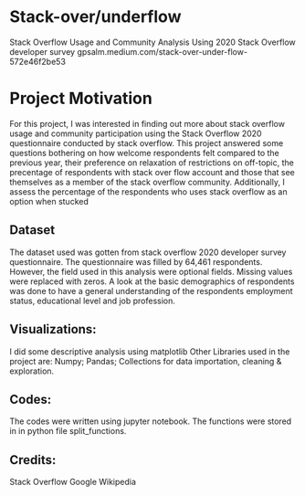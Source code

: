 # Stack-over/underflow
Stack Overflow Usage and Community Analysis Using 2020 Stack Overflow developer survey
gpsalm.medium.com/stack-over-under-flow-572e46f2be53

# Project Motivation
For this project, I was interested in finding out more about stack overflow usage and community participation using the Stack Overflow 2020 questionnaire conducted by stack overflow. This project answered some questions bothering on how welcome respondents felt compared to the previous year, their preference on relaxation of restrictions on off-topic, the precentage of respondents with stack over flow account and those that see themselves as a member of the stack overflow community.
Additionally, I assess the percentage of the respondents who uses stack overflow as an option when stucked

## Dataset
The dataset used was gotten from stack overflow 2020 developer survey questionnaire.
The questionnaire was filled by 64,461 respondents. However, the field used in this analysis were optional fields. Missing values were replaced with zeros.
A look at the basic demographics of respondents was done to have a general understanding of the respondents employment status, educational level and job profession.

## Visualizations:
I did some descriptive analysis using matplotlib
Other Libraries used in the project are: Numpy; Pandas; Collections for data importation, cleaning & exploration.

## Codes:
The codes were written using jupyter notebook.
The functions were stored in in python file split_functions.

## Credits:
Stack Overflow
Google
Wikipedia


